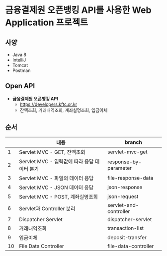 # 금융결제원 오픈뱅킹 API를 사용한 Web Application 프로젝트
## 사양
- Java 8
- IntelliJ
- Tomcat
- Postman

## Open API
- **금융결제원 오픈뱅킹 API**
  - https://developers.kftc.or.kr
  - 잔액조회, 거래내역조회, 계좌실명조회, 입금이체

## 순서
| |내용|branch|
|--|--|--|
|1|Servlet MVC - GET, 잔액조회|servlet-mvc-get|
|2|Servlet MVC - 입력값에 따라 응답 데이터 분기|response-by-parameter|
|3|Servlet MVC - 파일의 데이터 응답|file-response-data|
|4|Servlet MVC - JSON 데이터 응답|json-response|
|5|Servlet MVC - POST, 계좌실명조회|json-request|
|6|Servlet과 Controller 분리|servlet-and-controller|
|7|Dispatcher Servlet|dispatcher-servlet|
|8|거래내역조회|transaction-list|
|9|입금이체|deposit-transfer|
|10|File Data Controller|file-data-controller|
